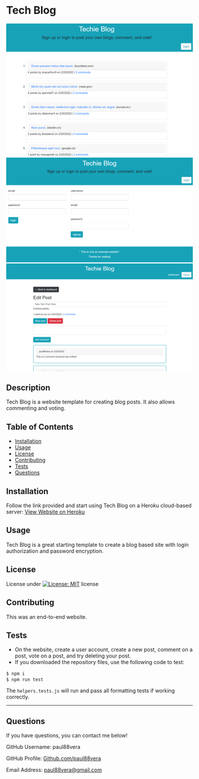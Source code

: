 
  # Tech Blog
![Screenshot](./images/techblog_homepage.png)
![Screenshot](./images/techblog_signup.png)
![Screenshot](./images/techblog_postedit.png)


  ## Description
  Tech Blog is a website template for creating blog posts. It also allows commenting and voting.

  ## Table of Contents
  - [Installation](#installation)
  - [Usage](#usage)
  - [License](#license)
  - [Contributing](#contributing)
  - [Tests](#tests)
  - [Questions](#questions)

  ## Installation
  Follow the link provided and start using Tech Blog on a Heroku cloud-based server:
  [View Website on Heroku](https://aqueous-depths-39284.herokuapp.com/)

  ## Usage
  Tech Blog is a great starting template to create a blog based site with login authorization and password encryption.

  ## License
  License under [![License: MIT](https://img.shields.io/badge/License-MIT-yellow.svg)](https://opensource.org/licenses/MIT) license

  ## Contributing
  This was an end-to-end website.

  ## Tests
  * On the website, create a user account, create a new post, comment on a post, vote on a post, and try deleting your post.
  * If you downloaded the repository files, use the following code to test:
  ```
  $ npm i
  $ npm run test
  ```
  The `helpers.tests.js` will run and pass all formatting tests if working correctly.
  
----
  ## Questions
  If you have questions, you can contact me below!
  
  GitHub Username: paul88vera

  GitHub Profile: [Github.com/paul88vera](https://github.com/paul88vera/)

  Email Address: paul88vera@gmail.com
 
